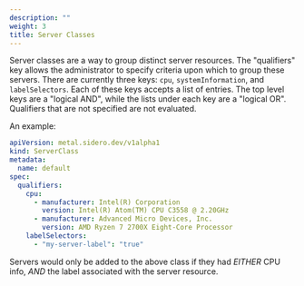```yaml
---
description: ""
weight: 3
title: Server Classes
---
```


Server classes are a way to group distinct server resources.
The "qualifiers" key allows the administrator to specify criteria upon which to group these servers.
There are currently three keys: `cpu`, `systemInformation`, and `labelSelectors`.
Each of these keys accepts a list of entries.
The top level keys are a "logical AND", while the lists under each key are a "logical OR".
Qualifiers that are not specified are not evaluated.

An example:

```yaml
apiVersion: metal.sidero.dev/v1alpha1
kind: ServerClass
metadata:
  name: default
spec:
  qualifiers:
    cpu:
      - manufacturer: Intel(R) Corporation
        version: Intel(R) Atom(TM) CPU C3558 @ 2.20GHz
      - manufacturer: Advanced Micro Devices, Inc.
        version: AMD Ryzen 7 2700X Eight-Core Processor
    labelSelectors:
      - "my-server-label": "true"
```

Servers would only be added to the above class if they had _EITHER_ CPU info, _AND_ the label associated with the server resource.
